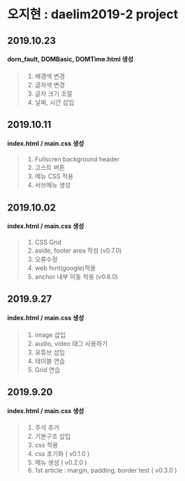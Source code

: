 # 오지현 : daelim2019-2 project
## 2019.10.23
#### dorn_fault, DOMBasic, DOMTime.html 생성
> 1. 배경색 변경
> 2. 글자색 변경
> 3. 글자 크기 조절
> 4. 날짜, 시간 삽입

## 2019.10.11
#### index.html / main.css 생성
> 1. Fullscren background header
> 2. 고스트 버튼
> 3. 메뉴 CSS 적용
> 4. 서브메뉴 생성

## 2019.10.02
#### index.html / main.css 생성
> 1. CSS Grid
> 2. aside, footer area 작성 (v0.7.0)
> 3. 오류수정
> 4. web font(google)적용
> 5. anchor 내부 이동 적용 (v0.8.0)

## 2019.9.27
#### index.html / main.css 생성
> 1. image 삽입
> 2. audio, video 태그 사용하기
> 3. 유튜브 삽입
> 4. 테이블 연습
> 5. Grid 연습

## 2019.9.20 
#### index.html / main.css 생성
> 1. 주석 추가
> 2. 기본구조 삽입
> 3. css 적용
> 4. css 초기화 ( v0.1.0 )
> 5. 메뉴 생성 ( v0.2.0 )
> 6. 1st article : margin, padding, border test ( v0.3.0 )